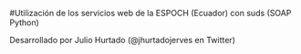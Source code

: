 #Utilización de los servicios web de la ESPOCH (Ecuador) con suds (SOAP Python)

Desarrollado por Julio Hurtado (@jhurtadojerves en Twitter)